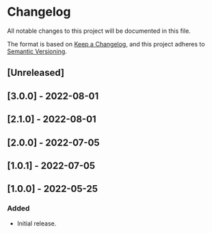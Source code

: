 # Changelog

All notable changes to this project will be documented in this file.

The format is based on [Keep a Changelog](https://keepachangelog.com/en/1.0.0/),
and this project adheres to [Semantic Versioning](https://semver.org/spec/v2.0.0.html).

## [Unreleased]

## [3.0.0] - 2022-08-01

## [2.1.0] - 2022-08-01

## [2.0.0] - 2022-07-05

## [1.0.1] - 2022-07-05

## [1.0.0] - 2022-05-25

### Added
- Initial release.
